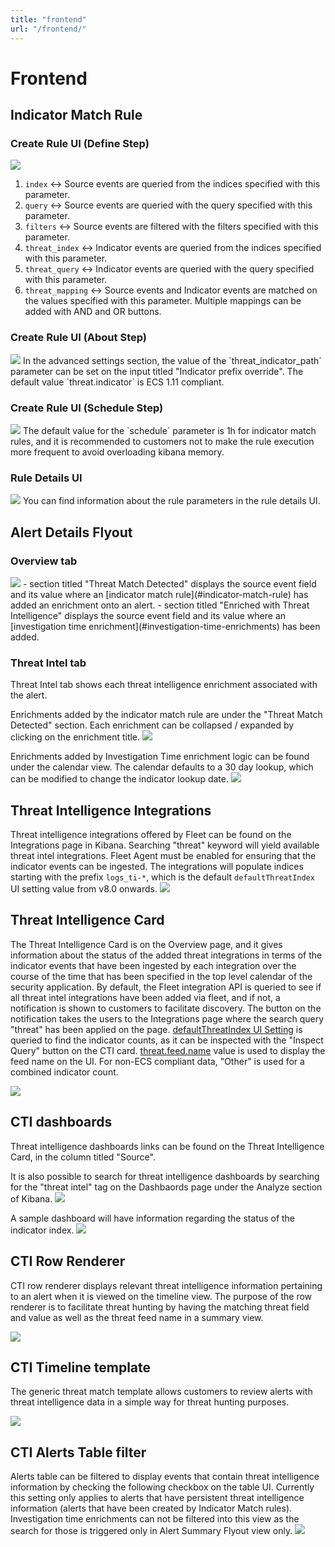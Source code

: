 ```yaml
---
title: "frontend"
url: "/frontend/"
---
```

# Frontend
## Indicator Match Rule
### Create Rule UI (Define Step)
<img style="max-width:1200px;" src="/public/images/create_rule_ui.png"/>

1. `index` <-> Source events are queried from the indices specified with this parameter.
2. `query` <-> Source events are queried with the query specified with this parameter.
3. `filters` <-> Source events are filtered with the filters specified with this parameter.
4. `threat_index` <-> Indicator events are queried from the indices specified with this parameter.
5. `threat_query` <-> Indicator events are queried with the query specified with this parameter.
6. `threat_mapping` <-> Source events and Indicator events are matched on the values specified with this parameter. Multiple mappings can be added with AND and OR buttons.

### Create Rule UI (About Step)
<img style="max-width:1200px;" src="/public/images/create_rule_ui_about.png"/>
In the advanced settings section, the value of the `threat_indicator_path` parameter can be set on the input titled "Indicator prefix override". The default value `threat.indicator` is ECS 1.11 compliant.

### Create Rule UI (Schedule Step)
<img style="max-width:1200px;" src="/public/images/create_rule_ui_schedule.png"/>
The default value for the `schedule` parameter is 1h for indicator match rules, and it is recommended to customers not to make the rule execution more frequent to avoid overloading kibana memory.

### Rule Details UI
<img style="max-width:1200px;" src="/public/images/rule_details_ui.png"/>
You can find information about the rule parameters in the rule details UI.

## Alert Details Flyout
### Overview tab
<img style="max-width:1200px;" src="/public/images/alert_details.png"/>
 - section titled "Threat Match Detected" displays the source event field and its value where an [indicator match rule](#indicator-match-rule) has added an enrichment onto an alert.
 - section titled "Enriched with Threat Intelligence" displays the source event field and its value where an [investigation time enrichment](#investigation-time-enrichments) has been added.

### Threat Intel tab
Threat Intel tab shows each threat intelligence enrichment associated with the alert. 

Enrichments added by the indicator match rule are under the "Threat Match Detected" section. Each enrichment can be collapsed / expanded by clicking on the enrichment title.
<img style="max-width:1200px;" src="/public/images/threat_intel_tab_1.png"/>

Enrichments added by Investigation Time enrichment logic can be found under the calendar view. The calendar defaults to a 30 day lookup, which can be modified to change the indicator lookup date.
<img style="max-width:1200px;" src="/public/images/threat_intel_tab_2.png"/>

## Threat Intelligence Integrations
Threat intelligence integrations offered by Fleet can be found on the Integrations page in Kibana. Searching "threat" keyword will yield available threat intel integrations. Fleet Agent must be enabled for ensuring that the indicator events can be ingested. The integrations will populate indices starting with the prefix `logs_ti-*`, which is the default  `defaultThreatIndex` UI setting value from v8.0 onwards. 
<img style="max-width:1200px;" src="/public/images/threat_intel_integrations.png"/>

## Threat Intelligence Card
The Threat Intelligence Card is on the Overview page, and it gives information about the status of the added threat integrations in terms of the indicator events that have been ingested by each integration over the course of the time that has been specified in the top level calendar of the security application.
By default, the Fleet integration API is queried to see if all threat intel integrations have been added via fleet, and if not, a notification is shown to customers to facilitate discovery. The button on the notification takes the users to the Integrations page where the search query "threat" has been applied on the page.
[defaultThreatIndex UI Setting](#cti-constants) is queried to find the indicator counts, as it can be inspected with the "Inspect Query" button on the CTI card. [threat.feed.name](#ecs-threat-fields) value is used to display the feed name on the UI. For non-ECS compliant data, "Other" is used for a combined indicator count.

<img style="max-width:600px;" src="/public/images/cti_card.png"/>

## CTI dashboards
Threat intelligence dashboards links can be found on the Threat Intelligence Card, in the column titled "Source". 

It is also possible to search for threat intelligence dashboards by searching for the "threat intel" tag on the Dashbaords page under the Analyze section of Kibana.
<img style="max-width:1200px;" src="/public/images/dashboard_list.png"/>

A sample dashboard will have information regarding the status of the indicator index.
<img style="max-width:1200px;" src="/public/images/dashboard.png"/>

## CTI Row Renderer

CTI row renderer displays relevant threat intelligence information pertaining to an alert when it is viewed on the timeline view. The purpose of the row renderer is to facilitate threat hunting by having the matching threat field and value as well as the threat feed name in a summary view.

<img style="max-width:1200px;" src="/public/images/row_renderer.png"/>

## CTI Timeline template
The generic threat match template allows customers to review alerts with threat intelligence data in a simple way for threat hunting purposes.

<img style="max-width:1200px;" src="/public/images/timeline_template.png"/>


## CTI Alerts Table filter
Alerts table can be filtered to display events that contain threat intelligence information by checking the following checkbox on the table UI. Currently this setting only applies to alerts that have persistent threat intelligence information (alerts that have been created by Indicator Match rules). Investigation time enrichments can not be filtered into this view as the search for those is triggered only in Alert Summary Flyout view only.
<img style="max-width:1200px;" src="/public/images/table-filter.png"/>